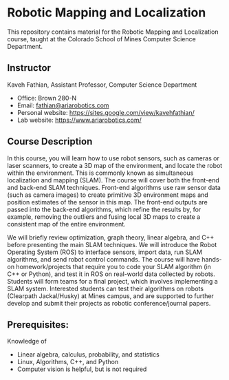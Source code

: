 # Robotic Mapping and Localization
This repository contains material for the Robotic Mapping and Localization course, taught at the Colorado School of Mines Computer Science Department.

## Instructor
Kaveh Fathian, Assistant Professor, Computer Science Department
- Office: Brown 280-N
- Email: fathian@ariarobotics.com
- Personal website: https://sites.google.com/view/kavehfathian/
- Lab website: https://www.ariarobotics.com/



## Course Description
In this course, you will learn how to use robot sensors, such as cameras or
laser scanners, to create a 3D map of the environment, and locate the robot within the environment.
This is commonly known as simultaneous localization and mapping (SLAM). The course will cover
both the front-end and back-end SLAM techniques. Front-end algorithms use raw sensor data (such
as camera images) to create primitive 3D environment maps and position estimates of the sensor in
this map. The front-end outputs are passed into the back-end algorithms, which refine the results by,
for example, removing the outliers and fusing local 3D maps to create a consistent map of the entire
environment.

We will briefly review optimization, graph theory, linear algebra, and C++ before presenting the main SLAM techniques. We will introduce the Robot Operating System (ROS) to interface sensors, import data, run SLAM algorithms, and send robot control commands. The course will have hands-on homework/projects that require you to code your SLAM algorithm (in C++ or Python), and test it in ROS on real-world data collected by robots. Students will form teams for a final project, which involves implementing a SLAM system. Interested students can test their algorithms on robots (Clearpath Jackal/Husky) at Mines campus, and are supported to further develop and submit their projects as robotic conference/journal papers.


## Prerequisites: 
Knowledge of
- Linear algebra, calculus, probability, and statistics
- Linux, Algorithms, C++, and Python
- Computer vision is helpful, but is not required
